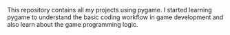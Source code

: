 This repository contains all my projects using pygame. I started learning pygame to understand the basic coding workflow in game development and also learn about the game programming logic.
